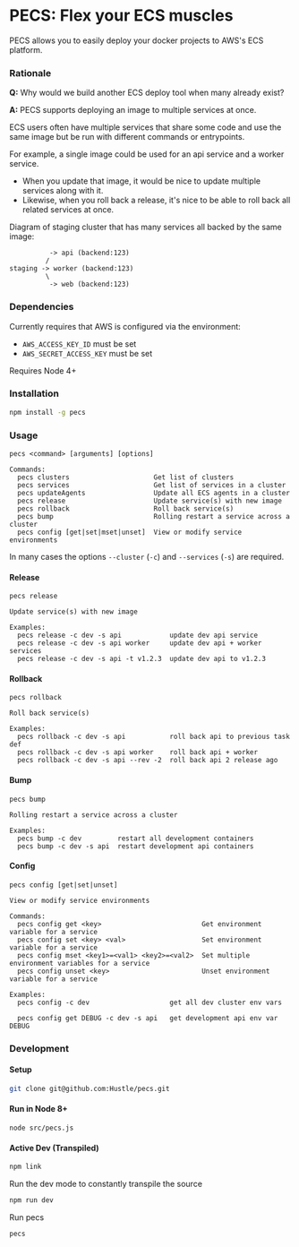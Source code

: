 PECS: Flex your ECS muscles
===========================

PECS allows you to easily deploy your docker projects to AWS's ECS platform.

### Rationale

**Q:** Why would we build another ECS deploy tool when many already exist?

**A:** PECS supports deploying an image to multiple services at once.

ECS users often have multiple services that share some code and use
the same image but be run with different commands or entrypoints.

For example, a single image could be used for an api service and a worker service.

 - When you update that image, it would be nice to update multiple services
along with it.
 - Likewise, when you roll back a release, it's nice to be able
to roll back all related services at once.


Diagram of staging cluster that has many services all backed by the same image:
```
          -> api (backend:123)
         /
staging -> worker (backend:123)
         \
          -> web (backend:123)
```

### Dependencies

Currently requires that AWS is configured via the environment:
  - `AWS_ACCESS_KEY_ID` must be set
  - `AWS_SECRET_ACCESS_KEY` must be set

Requires Node 4+

### Installation ###

```sh
npm install -g pecs
```

### Usage ###

```
pecs <command> [arguments] [options]

Commands:
  pecs clusters                     Get list of clusters
  pecs services                     Get list of services in a cluster
  pecs updateAgents                 Update all ECS agents in a cluster
  pecs release                      Update service(s) with new image
  pecs rollback                     Roll back service(s)
  pecs bump                         Rolling restart a service across a cluster
  pecs config [get|set|mset|unset]  View or modify service environments
```

In many cases the options `--cluster` (`-c`) and `--services` (`-s`) are required.

#### Release ####
```
pecs release

Update service(s) with new image

Examples:
  pecs release -c dev -s api            update dev api service
  pecs release -c dev -s api worker     update dev api + worker services
  pecs release -c dev -s api -t v1.2.3  update dev api to v1.2.3
```

#### Rollback ####
```
pecs rollback

Roll back service(s)

Examples:
  pecs rollback -c dev -s api           roll back api to previous task def
  pecs rollback -c dev -s api worker    roll back api + worker
  pecs rollback -c dev -s api --rev -2  roll back api 2 release ago
```

#### Bump ####
```
pecs bump

Rolling restart a service across a cluster

Examples:
  pecs bump -c dev         restart all development containers
  pecs bump -c dev -s api  restart development api containers
```

#### Config ####
```
pecs config [get|set|unset]

View or modify service environments

Commands:
  pecs config get <key>                         Get environment variable for a service
  pecs config set <key> <val>                   Set environment variable for a service
  pecs config mset <key1>=<val1> <key2>=<val2>  Set multiple environment variables for a service
  pecs config unset <key>                       Unset environment variable for a service

Examples:
  pecs config -c dev                    get all dev cluster env vars

  pecs config get DEBUG -c dev -s api   get development api env var DEBUG 
```

### Development

#### Setup ####

```sh
git clone git@github.com:Hustle/pecs.git
```

#### Run in Node 8+ ####

```
node src/pecs.js
```

#### Active Dev (Transpiled) ####

```sh
npm link
```

Run the dev mode to constantly transpile the source
```sh
npm run dev
```

Run pecs
```sh
pecs
```
